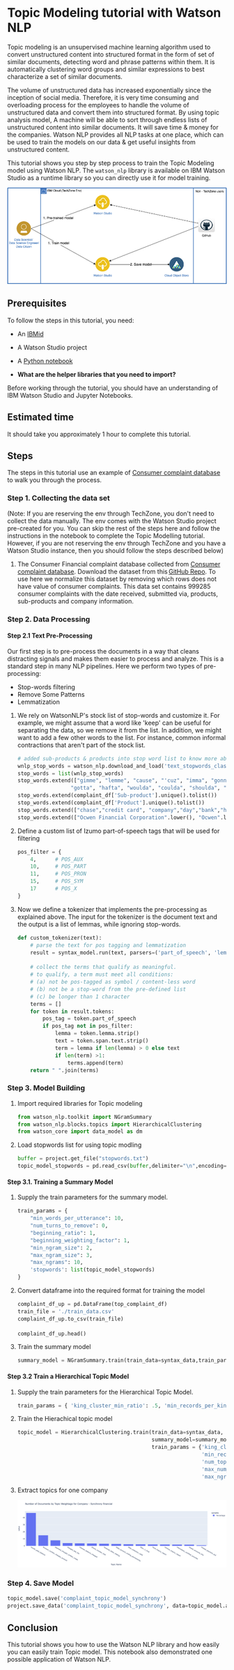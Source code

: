 # Topic Modeling tutorial with Watson NLP

Topic modeling is an unsupervised machine learning algorithm used to convert unstructured content into structured format in the form of set of similar documents, detecting word and phrase patterns within them. It is automatically clustering word groups and similar expressions to best characterize a set of similar documents.

The volume of unstructured data has increased exponentially since the inception of social media. Therefore, it is very time consuming and overloading process for the employees to handle the volume of unstructured data and convert them into structured format. By using topic analysis model, A machine will be able to sort through endless lists of unstructured content into similar documents. It will save time & money for the companies. Watson NLP provides all NLP tasks at one place, which can be used to train the models on our data & get useful insights from unstructured content.

This tutorial shows you step by step process to train the Topic Modeling model using Watson NLP. The `watson_nlp` library is available on IBM Watson Studio as a runtime library so you can directly use it for model training.

![Architecture](images/Watson-Studio-flow.png)

## Prerequisites

To follow the steps in this tutorial, you need:

- An [IBMid](https://cloud.ibm.com/login?cm_sp=ibmdev-_-developer-tutorials-_-cloudreg)
- A Watson Studio project
- A [Python notebook](https://github.com/ibm-build-lab/Watson-NLP/blob/main/Emotion-Classification/Emotion%20Classification%20-%20Pre-Trained%20Models.ipynb)

- **What are the helper libraries that you need to import?**

Before working through the tutorial, you should have an understanding of IBM Watson Studio and Jupyter Notebooks.

## Estimated time

It should take you approximately 1 hour to complete this tutorial.

## Steps

The steps in this tutorial use an example of [Consumer complaint database](https://www.consumerfinance.gov/data-research/consumer-complaints) to walk you through the process.

### Step 1. Collecting the data set

(Note: If you are reserving the env through TechZone, you don't need to collect the data manually. The env comes with the Watson Studio project pre-created for you. You can skip the rest of the steps here and follow the instructions in the notebook to complete the Topic Modelling tutorial. However, if you are not reserving the env through TechZone and you have a Watson Studio instance, then you should follow the steps described below)

1. The Consumer Financial complaint database collected from [Consumer complaint database](https://www.consumerfinance.gov/data-research/consumer-complaints). Download the dataset from this [GitHub Repo](https://github.com/ibm-build-lab/Watson-NLP/raw/main/Sentiment-Analysis/movies_small.csv). To use here we normalize this dataset by removing which rows does not have value of consumer complaints. This data set contains 999285 consumer complaints with the date received, submitted via, products, sub-products and company information.

### Step 2. Data Processing

#### Step 2.1 Text Pre-Processing

Our first step is to pre-process the documents in a way that cleans distracting signals and makes them easier to process and analyze. This is a standard step in many NLP pipelines. Here we perform two types of pre-processing:

- Stop-words filtering
- Remove Some Patterns
- Lemmatization

1. We rely on WatsonNLP's stock list of stop-words and customize it. For example, we might assume that a word like 'keep' can be useful for separating the data, so we remove it from the list. In addition, we might want to add a few other words to the list. For instance, common informal contractions that aren't part of the stock list.

   ```python
   # added sub-products & products into stop word list to know more about what people are talking about
   wnlp_stop_words = watson_nlp.download_and_load('text_stopwords_classification_ensemble_en_stock').stopwords
   stop_words = list(wnlp_stop_words)
   stop_words.extend(["gimme", "lemme", "cause", "'cuz", "imma", "gonna", "wanna",
                    "gotta", "hafta", "woulda", "coulda", "shoulda", "howdy","day"])
   stop_words.extend(complaint_df['Sub-product'].unique().tolist())
   stop_words.extend(complaint_df['Product'].unique().tolist())
   stop_words.extend(["chase","credit card", "company","day","bank","hour","express",'credit','card','SYNCHRONY FINANCIAL'.lower(),'synchrony','financial'])
   stop_words.extend(["Ocwen Financial Corporation".lower(), "Ocwen".lower(),"corporation","financial corporation","Paypal Holdings, Inc".lower(),"paypal","holdings","paypal holdings"])
   ```

2. Define a custom list of Izumo part-of-speech tags that will be used for filtering

   ```python
   pos_filter = {
       4,      # POS_AUX
       10,     # POS_PART
       11,     # POS_PRON
       15,     # POS_SYM
       17      # POS_X
   }
   ```

3. Now we define a tokenizer that implements the pre-processing as explained above. The input for the tokenizer is the document text and the output is a list of lemmas, while ignoring stop-words.

   ```python
   def custom_tokenizer(text):
       # parse the text for pos tagging and lemmatization
       result = syntax_model.run(text, parsers=('part_of_speech', 'lemma'))

       # collect the terms that qualify as meaningful.
       # to qualify, a term must meet all conditions:
       # (a) not be pos-tagged as symbol / content-less word
       # (b) not be a stop-word from the pre-defined list
       # (c) be longer than 1 character
       terms = []
       for token in result.tokens:
           pos_tag = token.part_of_speech
           if pos_tag not in pos_filter:
               lemma = token.lemma.strip()
               text = token.span.text.strip()
               term = lemma if len(lemma) > 0 else text
               if len(term) >1:
                   terms.append(term)
       return " ".join(terms)
   ```

### Step 3. Model Building

1. Import required libraries for Topic modeling

   ```python
   from watson_nlp.toolkit import NGramSummary
   from watson_nlp.blocks.topics import HierarchicalClustering
   from watson_core import data_model as dm
   ```

2. Load stopwords list for using topic modling

   ```python
   buffer = project.get_file("stopwords.txt")
   topic_model_stopwords = pd.read_csv(buffer,delimiter="\n",encoding='utf-8')
   ```

#### Step 3.1. Training a Summary Model

1. Supply the train parameters for the summary model.

   ```python
   train_params = {
       "min_words_per_utterance": 10,
       "num_turns_to_remove": 0,
       "beginning_ratio": 1,
       "beginning_weighting_factor": 1,
       "min_ngram_size": 2,
       "max_ngram_size": 3,
       "max_ngrams": 10,
       'stopwords': list(topic_model_stopwords)
   }
   ```

2. Convert dataframe into the required format for training the model

   ```python
   complaint_df_up = pd.DataFrame(top_complaint_df)
   train_file = './train_data.csv'
   complaint_df_up.to_csv(train_file)

   complaint_df_up.head()
   ```

3. Train the summary model

   ```python
   summary_model = NGramSummary.train(train_data=syntax_data,train_params=train_params)
   ```

#### Step 3.2 Train a Hierarchical Topic Model

1. Supply the train parameters for the Hierarchical Topic Model.

   ```python
   train_params = { 'king_cluster_min_ratio': .5, 'min_records_per_king_cluster': 10, 'num_topics_per_iteration': 40, 'max_num_iters_per_model': 4, 'min_word_support': 0.01, 'max_word_support': 0.7, 'max_ngrams_per_topic': 10, }
   ```

2. Train the Hierachical topic model

   ```python
   topic_model = HierarchicalClustering.train(train_data=syntax_data,
                                              summary_model=summary_model,
                                              train_params = {'king_cluster_min_ratio': 1.0,
                                                              'min_records_per_king_cluster': 5000,
                                                              'num_topics_per_iteration': 15,
                                                              'max_num_iters_per_model': 10,
                                                              'max_ngrams_per_topic':15})
   ```

3. Extract topics for one company

   ![Topic Modeling Output](images/topic-modeling-output.png)

### Step 4. Save Model

```python
topic_model.save('complaint_topic_model_synchrony')
project.save_data('complaint_topic_model_synchrony', data=topic_model.as_file_like_object(), overwrite=True)
```

## Conclusion

This tutorial shows you how to use the Watson NLP library and how easily you can easily train Topic model. This notebook also demonstrated one possible application of Watson NLP.
